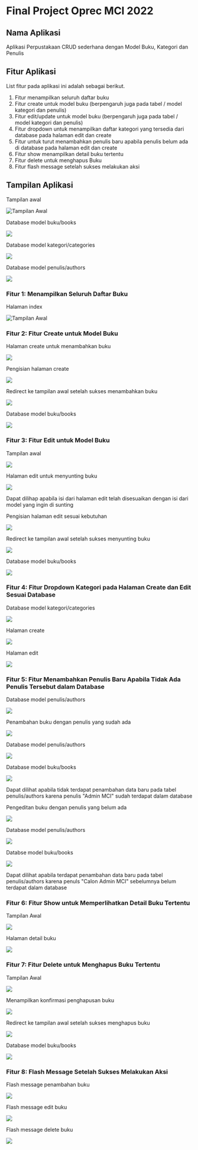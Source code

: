 # Final Project Oprec MCI 2022
  
## Nama Aplikasi
Aplikasi Perpustakaan CRUD sederhana dengan Model Buku, Kategori dan Penulis

## Fitur Aplikasi
List fitur pada aplikasi ini adalah sebagai berikut.
1. Fitur menampilkan seluruh daftar buku
2. Fitur create untuk model buku (berpengaruh juga pada tabel / model kategori dan penulis)
3. Fitur edit/update untuk model buku (berpengaruh juga pada tabel / model kategori dan penulis)
4. Fitur dropdown untuk menampilkan daftar kategori yang tersedia dari database pada halaman edit dan create
5. Fitur untuk turut menambahkan penulis baru apabila penulis belum ada di database pada halaman edit dan create
6. Fitur show menampilkan detail buku tertentu
7. Fitur delete untuk menghapus Buku
8. Fitur flash message setelah sukses melakukan aksi

## Tampilan Aplikasi

Tampilan awal

![Tampilan Awal](/readme-images/2022-06-29-14-40-18.png)

Database model buku/books

![](/readme-images/2022-06-29-14-43-18.png)

Database model kategori/categories

![](/readme-images/2022-06-29-14-44-06.png)

Database model penulis/authors

![](/readme-images/2022-06-29-14-44-29.png)

### Fitur 1: Menampilkan Seluruh Daftar Buku

Halaman index

![Tampilan Awal](/readme-images/2022-06-29-14-40-18.png)

### Fitur 2: Fitur Create untuk Model Buku

Halaman create untuk menambahkan buku

![](/readme-images/2022-06-29-14-42-13.png)

Pengisian halaman create

![](/readme-images/2022-06-29-14-50-43.png)

Redirect ke tampilan awal setelah sukses menambahkan buku

![](/readme-images/2022-06-29-14-52-01.png)

Database model buku/books

![](/readme-images/2022-06-29-14-52-40.png)

### Fitur 3: Fitur Edit untuk Model Buku

Tampilan awal

![](/readme-images/2022-06-29-14-54-34.png)

Halaman edit untuk menyunting buku

![](/readme-images/2022-06-29-14-55-14.png)

Dapat dilihap apabila isi dari halaman edit telah disesuaikan dengan isi dari model yang ingin di sunting

Pengisian halaman edit sesuai kebutuhan

![](/readme-images/2022-06-29-14-57-08.png)

Redirect ke tampilan awal setelah sukses menyunting buku

![](/readme-images/2022-06-29-14-57-56.png)

Database model buku/books

![](/readme-images/2022-06-29-14-58-29.png)

### Fitur 4: Fitur Dropdown Kategori pada Halaman Create dan Edit Sesuai Database

Database model kategori/categories

![](/readme-images/2022-06-29-14-59-59.png)

Halaman create

![](/readme-images/2022-06-29-15-00-23.png)

Halaman edit

![](/readme-images/2022-06-29-15-00-50.png)

### Fitur 5: Fitur Menambahkan Penulis Baru Apabila Tidak Ada Penulis Tersebut dalam Database

Database model penulis/authors

![](/readme-images/2022-06-29-15-02-38.png)

Penambahan buku dengan penulis yang sudah ada

![](/readme-images/2022-06-29-15-03-41.png)

Database model penulis/authors

![](/readme-images/2022-06-29-15-04-24.png)

Database model buku/books

![](/readme-images/2022-06-29-15-05-07.png)

Dapat dilihat apabila tidak terdapat penambahan data baru pada tabel penulis/authors karena penulis "Admin MCI" sudah terdapat dalam database

Pengeditan buku dengan penulis yang belum ada

![](/readme-images/2022-06-29-15-07-42.png)

Database model penulis/authors

![](/readme-images/2022-06-29-15-08-47.png)

Databse model buku/books

![](/readme-images/2022-06-29-15-09-10.png)

Dapat dilihat apabila terdapat penambahan data baru pada tabel penulis/authors karena penuls "Calon Admin MCI" sebelumnya belum terdapat dalam database

### Fitur 6: Fitur Show untuk Memperlihatkan Detail Buku Tertentu

Tampilan Awal

![](/readme-images/2022-06-29-15-10-45.png)

Halaman detail buku

![](/readme-images/2022-06-29-15-11-07.png)

### Fitur 7: Fitur Delete untuk Menghapus Buku Tertentu

Tampilan Awal

![](/readme-images/2022-06-29-15-12-09.png)

Menampilkan konfirmasi penghapusan buku

![](/readme-images/2022-06-29-15-12-35.png)

Redirect ke tampilan awal setelah sukses menghapus buku

![](/readme-images/2022-06-29-15-13-02.png)

Database model buku/books

![](/readme-images/2022-06-29-15-13-29.png)

### Fitur 8: Flash Message Setelah Sukses Melakukan Aksi

Flash message penambahan buku

![](/readme-images/2022-06-29-15-17-07.png)

Flash message edit buku

![](/readme-images/2022-06-29-15-17-49.png)

Flash message delete buku

![](/readme-images/2022-06-29-15-18-09.png)

